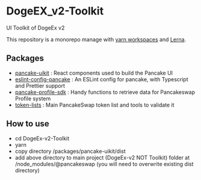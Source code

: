 # DogeEX_v2-Toolkit
 UI Toolkit of DogeEx v2

This repository is a monorepo manage with [yarn workspaces](https://classic.yarnpkg.com/en/docs/workspaces/) and [Lerna](https://lerna.js.org/). 

## Packages

- [pancake-uikit](https://github.com/pancakeswap/pancake-toolkit/tree/master/packages/pancake-uikit) : React components used to build the Pancake UI
- [eslint-config-pancake](https://github.com/pancakeswap/pancake-toolkit/tree/master/packages/eslint-config-pancake) : An ESLint config for pancake, with Typescript and Prettier support
- [pancake-profile-sdk](https://github.com/pancakeswap/pancake-toolkit/tree/master/packages/pancake-profile-sdk) : Handy functions to retrieve data for Pancakeswap Profile system
- [token-lists](https://github.com/pancakeswap/pancake-toolkit/tree/master/packages/token-lists) : Main PancakeSwap token list and tools to validate it

## How to use

- cd DogeEx-v2-Toolkit
- yarn
- copy directory /packages/pancake-uikit/dist 
- add above directory to main project (DogeEx-v2 NOT Toolkit) folder at /node_modules/@pancakeswap (you will need to overwrite existing dist directory)
